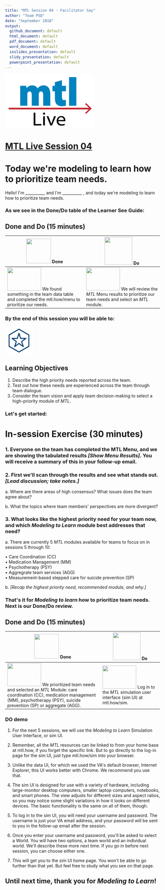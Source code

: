 ```yaml
---
title: "MTL Session 04 - Facilitator Say"
author: "Team PSD"
date: "September 2018"
output: 
  github_document: default
  html_document: default
  pdf_document: default
  word_document: default
  ioslides_presentation: default
  slidy_presentation: default
  powerpoint_presentation: default
---
```


<img src = "https://github.com/lzim/teampsd/blob/master/resources/logos/mtl_live_sq_sm.png"
     height = "175" width = "290">  

# [MTL Live Session 04](https://github.com/lzim/teampsd/blob/master/mtl_facilitate_workgroup/mtl_live_guide/mtl_live_session04_see.Rmd "MTL Live Session 04")

# Today we're modeling to learn how to prioritize team needs.

Hello! I'm __________ and I'm __________ , and today we're modeling to learn how to prioritize team needs.  

### As we see in the Done/Do table of the Learner See Guide:

## Done and Do (15 minutes)
<!-- Do/Done Tables -->
| <img src = "https://raw.githubusercontent.com/lzim/teampsd/hexagon_icons/np_hexagon-check-mark_309690_003F72.png" height = "80" width = "80"> **Done** | <img src = "https://raw.githubusercontent.com/lzim/teampsd/hexagon_icons/np_synchronize_778914_003F72.png" height = "90" width = "90"> **Do** |
| --- | --- | 
|[<img src = "https://raw.githubusercontent.com/lzim/teampsd/master/resources/logos/mtl_how_menu.png" height = "75" width = "110">](http://mtl.how/menu) We found something in the team data table and completed the mtl.how/menu to prioritize our needs.| [<img src = "https://raw.githubusercontent.com/lzim/teampsd/master/resources/logos/mtl_how_menu.png" height = "75" width = "110">](http://mtl.how/menu) We will review the _MTL_ Menu results to prioritize our team needs and select an _MTL_ module. | 


### By the end of this session you will be able to:

<!-- Learning Objectives Icon --> 
<img src = "https://github.com/lzim/teampsd/blob/master/resources/icons/we_decided_learning_objectives.png" height = "90" width = "90" style ="display: inline-block"/> 

## Learning Objectives

1. Describe the high priority needs reported across the team.
2. Test out how these needs are experienced across the team through team dialogue.
3. Consider the team vision and apply team decision-making to select a high-priority module of *MTL*.

### Let's get started:

# In-session Exercise (30 minutes)

### 1. Everyone on the team has completed the MTL Menu, and we are showing the tabulated results *[Show Menu Results]*. You will receive a summary of this in your follow-up email. 

### 2. First we'll scan through the results and see what stands out. *[Lead discussion; take notes.]*  

a. Where are there areas of high consensus? What issues does the team agree about?
  
b. What the topics where team members' perspectives are more divergent?  

### 3. What looks like the highest priority need for your team now, and which _Modeling to Learn_ module best addresses that need?

a. There are currently 5 _MTL_ modules available for teams to focus on in sessions 5 through 10:

  •	Care Coordination (CC)  
  •	Medication Management (MM)  
  •	Psychotherapy (PSY)  
  •	Aggregrate team services (AGG)  
  •	Measurement-based stepped care for suicide prevention (SP)

b. *[Recap the highest priority need, recommended module, and why.]*

### That's it for _Modeling to learn_ how to prioritize team needs. Next is our Done/Do review.

## Done and Do (15 minutes)
<!-- Do/Done Tables -->
| <img src = "https://raw.githubusercontent.com/lzim/teampsd/hexagon_icons/np_hexagon-check-mark_309690_003F72.png" height = "80" width = "80"> **Done** | <img src = "https://raw.githubusercontent.com/lzim/teampsd/hexagon_icons/np_synchronize_778914_003F72.png" height = "90" width = "90"> **Do** |
| --- | --- | 
| [<img src = "https://raw.githubusercontent.com/lzim/teampsd/master/resources/logos/mtl_how_menu.png" height = "75" width = "110">](http://mtl.how/menu) We prioritized team needs and selected an _MTL_ Module: care coordination (CC), medication management (MM), psychotherapy (PSY), suicide prevention (SP) or aggregate (AGG). | [<img src = "https://raw.githubusercontent.com/lzim/teampsd/master/resources/logos/mtl_how_data_sm.png" height = "75" width = "110">](http://mtl.how/data) Log in to the _MTL_ simulation user interface (sim UI) at mtl.how/sim. | 

### DO demo

1. For the next 5 sessions, we will use the _Modeling to Learn_ Simulation User Interface, or sim UI.

2. Remember, all the _MTL_ resources can be linked to from your home base at mtl.how, if you forget the specific link. But to go directly to the log-in page for the sim UI, just type mtl.how/sim into your browser.

3. Unlike the data UI, for which we used the VA's default browser, Internet Explorer, this UI works better with Chrome. We recommend you use that.

4. The sim UI is designed for use with a variety of hardware, including large-monitor desktop computers, smaller laptop computers, notebooks, and smart phones. The view adjusts for different sizes and aspect ratios, so you may notice some slight variations in how it looks on different devices. The basic functionality is the same on all of them, though.

5. To log in to the sim UI, you will need your username and password. The username is just your VA email address, and your password will be sent to you in the follow-up email after the session.

6. Once you enter your username and password, you'll be asked to select a World. You will have two options, a team world and an individual world. We'll describe these more next time. If you go in before next session, you can choose either one.

7. This will get you to the sim UI home page. You won't be able to go further than that yet. But feel free to study what you see on that page.


## Until next time, thank you for *Modeling to Learn*!
